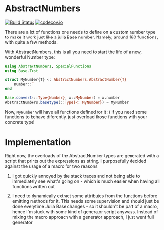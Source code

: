 # AbstractNumbers

[![Build Status](https://travis-ci.org/SimonDanisch/AbstractNumbers.jl.svg?branch=master)](https://travis-ci.org/SimonDanisch/AbstractNumbers.jl)
[![codecov.io](http://codecov.io/github/SimonDanisch/AbstractNumbers.jl/coverage.svg?branch=master)](http://codecov.io/github/SimonDanisch/AbstractNumbers.jl?branch=master)

There are a lot of functions one needs to define on a custom number type to make it work just like a julia Base number.
Namely, around 160 functions, with quite a few methods.

With AbstractNumbers, this is all you need to start the life of a new, wonderful Number type:

```Julia
using AbstractNumbers, SpecialFunctions
using Base.Test

struct MyNumber{T} <: AbstractNumbers.AbstractNumber{T}
    number::T
end

Base.convert(::Type{Number}, x::MyNumber) = x.number
AbstractNumbers.basetype(::Type{<: MyNumber}) = MyNumber

```

Now, `MyNumber` will have all functions defined for it :)
If you need some functions to behave diferently, just overload those functions with your concrete type!


# Implementation

Right now, the overloads of the AbstractNumber types are generated with a script that prints out the expressions as string.
I purposefully decided against the usage of a macro for two reasons:

1) I got quickly annoyed by the stack traces and not being able to immediately see what's going on - which is much easier when having all functions written out

2) I need to dynamically extract some attributes from the functions before emitting methods for it. This needs some supervision and should just be done everytime Julia Base changes - so it shouldn't be part of a macro, hence I'm stuck with some kind of generator script anyways. Instead of mixing the macro approach with a generator approach, I just went full generator!
